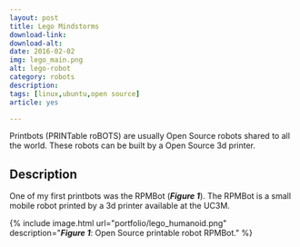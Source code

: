 ```yaml
---
layout: post
title: Lego Mindstorms
download-link: 
download-alt:  
date: 2016-02-02
img: lego_main.png
alt: lego-robot
category: robots
description: 
tags: [linux,ubuntu,open source]
article: yes

---
```


Printbots (PRINTable roBOTS) are usually Open Source robots shared to all the world. These robots can be built by a Open Source 3d printer.

## Description

One of my first printbots was the RPMBot (<b><i>Figure 1</i></b>). The RPMBot is a small mobile robot printed by a 3d printer available at the UC3M.

{% include image.html url="portfolio/lego_humanoid.png" description="<b><i>Figure 1</i></b>: Open Source printable robot RPMBot." %}
